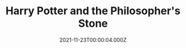 ---
title: "Harry Potter and the Philosopher's Stone"
year: 2001
date: 2021-11-23T00:00:04.000Z
permalink: /almanac/movies/2021-11-23-harry-potter-and-the-philosophers-stone/index.html
link: https://letterboxd.com/rknightuk/film/harry-potter-and-the-philosophers-stone/7/
rating: 3
---